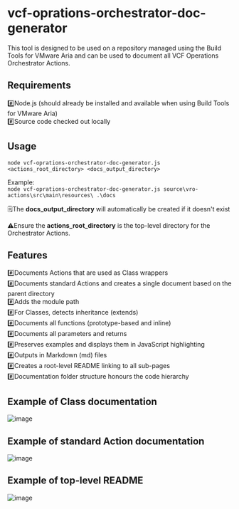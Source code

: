 # vcf-oprations-orchestrator-doc-generator
This tool is designed to be used on a repository managed using the Build Tools for VMware Aria and can be used to document all VCF Operations Orchestrator Actions.

## Requirements
#️⃣Node.js (should already be installed and available when using Build Tools for VMware Aria)  
#️⃣Source code checked out locally

## Usage
```node vcf-oprations-orchestrator-doc-generator.js <actions_root_directory> <docs_output_directory>```

Example:  
```node vcf-oprations-orchestrator-doc-generator.js source\vro-actions\src\main\resources\ .\docs```  

🗒️The **docs_output_directory** will automatically be created if it doesn't exist  

⚠️Ensure the **actions_root_directory** is the top-level directory for the Orchestrator Actions.

## Features
#️⃣Documents Actions that are used as Class wrappers  
#️⃣Documents standard Actions and creates a single document based on the parent directory  
#️⃣Adds the module path  
#️⃣For Classes, detects inheritance (extends)  
#️⃣Documents all functions (prototype-based and inline)  
#️⃣Documents all parameters and returns  
#️⃣Preserves examples and displays them in JavaScript highlighting  
#️⃣Outputs in Markdown (md) files  
#️⃣Creates a root-level README linking to all sub-pages  
#️⃣Documentation folder structure honours the code hierarchy

## Example of Class documentation
![image](https://github.com/user-attachments/assets/47eaf2dc-22d2-4f94-9f03-39afa51e0d39)

## Example of standard Action documentation
![image](https://github.com/user-attachments/assets/37635f61-c978-4328-a369-ad94a3d14cd2)

## Example of top-level README  
![image](https://github.com/user-attachments/assets/113dc1dc-a05f-4d54-b698-5ff6c4524b32)
